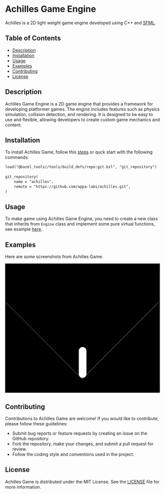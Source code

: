 # Achilles Game Engine

Achilles is a 2D light weight game engine developed using C++ and [SFML](https://github.com/SFML/SFML).

## Table of Contents

- [Description](#description)
- [Installation](#installation)
- [Usage](#usage)
- [Examples](#examples)
- [Contributing](#contributing)
- [License](#license)

## Description

Achilles Game Engine is a 2D game engine that provides a framework for developing platformer games. The engine includes features such as physics simulation, collision detection, and rendering. It is designed to be easy to use and flexible, allowing developers to create custom game mechanics and content.

## Installation

To install Achilles Game, follow this [steps](https://github.com/appa-labs/achilles/blob/main/docs/SETUP.md) or quck start with the following commands:

```WORKSPACE
load("@bazel_tools//tools/build_defs/repo:git.bzl", "git_repository")

git_repository(
    name = "achilles",
    remote = "https://github.com/appa-labs/achilles.git",
)
```

## Usage

To make game using Achilles Game Engine, you need to create a new class that inherits from `Engine` class and implement some pure virtual functions, see example [here](https://github.com/appa-labs/achilles/tree/main/example).

## Examples

Here are some screenshots from Achilles Game:

![Example 1](https://github.com/appa-labs/achilles/blob/media/physics_record_1.gif)

## Contributing

Contributions to Achilles Game are welcome! If you would like to contribute, please follow these guidelines:

- Submit bug reports or feature requests by creating an issue on the GitHub repository.
- Fork the repository, make your changes, and submit a pull request for review.
- Follow the coding style and conventions used in the project.

## License

Achilles Game is distributed under the MIT License. See the [LICENSE](https://github.com/appa-labs/Achilles/blob/main/LICENSE) file for more information.

